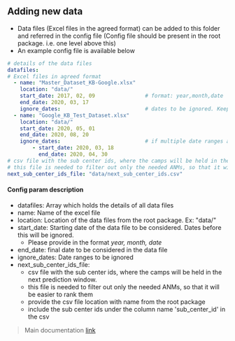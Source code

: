 ## Adding new data

- Data files (Excel files in the agreed format) can be added to this folder and referred in the config file (Config file should be present in the root package. i.e. one level above this)
- An example config file is available below


```yaml
# details of the data files
datafiles:
# Excel files in agreed format
  - name: "Master_Dataset_KB-Google.xlsx"
    location: "data/"
    start_date: 2017, 02, 09                # format: year,month,date
    end_date: 2020, 03, 17
    ignore_dates:                           # dates to be ignored. Keep blank if no dates should be ignored
  - name: "Google_KB_Test_Dataset.xlsx"
    location: "data/"
    start_date: 2020, 05, 01
    end_date: 2020, 08, 20
    ignore_dates:                           # if multiple date ranges are to be ignored, add them likewise
        - start_date: 2020, 03, 18
          end_date: 2020, 04, 30
# csv file with the sub center ids, where the camps will be held in the next prediction window
# this file is needed to filter out only the needed ANMs, so that it will be easier to rank them
next_sub_center_ids_file: "data/next_sub_center_ids.csv"

```

#### Config param description

- datafiles: Array which holds the details of all data files
- name: Name of the excel file
- location: Location of the data files from the root package. Ex: "data/"
- start_date: Starting date of the data file to be considered. Dates before this will be ignored.
    - Please provide in the format _year, month, date_
- end_date: final date to be considered in the data file
- ignore_dates: Date ranges to be ignored
- next_sub_center_ids_file: 
    - csv file with the sub center ids, where the camps will be held in the next prediction window.
    - this file is needed to filter out only the needed ANMs, so that it will be easier to rank them
    - provide the csv file location with name from the root package
    - include the sub center ids under the column name 'sub_center_id' in the csv
    
    
> Main documentation [link](../docs/README.md)